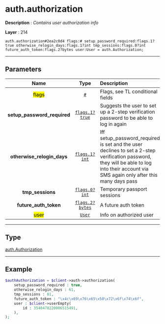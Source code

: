 # auth.authorization

**Description** : *Contains user authorization info*

**Layer** : 214

```tl
auth.authorization#2ea2c0d4 flags:# setup_password_required:flags.1?true otherwise_relogin_days:flags.1?int tmp_sessions:flags.0?int future_auth_token:flags.2?bytes user:User = auth.Authorization;
```

---

## Parameters

| Name | Type | Description |
| :---: | :---: | :--- |
| <mark>flags</mark> | [`#`](type/#) | Flags, see TL conditional fields |
| **setup_password_required** | [`flags.1?true`](type/true) | Suggests the user to set up a 2-step verification password to be able to log in again |
| **otherwise_relogin_days** | [`flags.1?int`](type/int) | Iff setup_password_required is set and the user declines to set a 2-step verification password, they will be able to log into their account via SMS again only after this many days pass |
| **tmp_sessions** | [`flags.0?int`](type/int) | Temporary passport sessions |
| **future_auth_token** | [`flags.2?bytes`](type/bytes) | A future auth token |
| <mark>user</mark> | [`User`](type/User) | Info on authorized user |

---

## Type

[auth.Authorization](type/auth.Authorization)

---

## Example

```php
$authAuthorization = $client->auth->authorization(
	setup_password_required : true,
	otherwise_relogin_days : 61,
	tmp_sessions : 81,
	future_auth_token : "\x4c\x69\x76\x65\x50\x72\x6f\x74\x6f",
	user : $client->userEmpty(
		id : 3540478220006515491,
	),
);
```